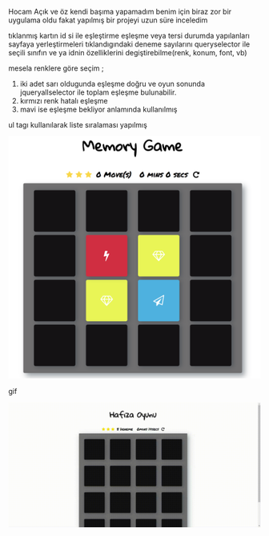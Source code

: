Hocam Açık ve öz kendi başıma yapamadım benim için biraz zor bir uygulama oldu fakat yapılmış bir projeyi uzun süre inceledim

tıklanmış kartın id si ile eşleştirme 
eşleşme veya tersi durumda yapılanları
sayfaya yerleştirmeleri
tıklandıgındaki deneme sayılarını
queryselector ile seçili sınıfın ve ya idnin özelliklerini degiştirebilme(renk, konum, font, vb)

mesela renklere göre seçim ;
1) iki adet sarı oldugunda eşleşme doğru ve oyun sonunda jqueryallselector ile toplam eşleşme bulunabilir.
2) kırmızı renk hatalı eşleşme
3) mavi ise eşleşme bekliyor anlamında kullanılmış


ul tagı kullanılarak liste sıralaması yapılmış



![snippet](img/snippet.png)

gif

![hafizaOyunu-Gif](img/hafiza_oyunu.gif)

